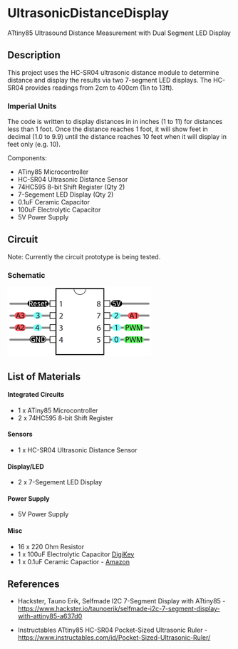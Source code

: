 # UltrasonicDistanceDisplay
ATtiny85 Ultrasound Distance Measurement with Dual Segment LED Display

## Description
This project uses the HC-SR04 ultrasonic distance module to determine distance and display the results via two 7-segment LED displays. The HC-SR04 provides readings from 2cm to 400cm (1in to 13ft).

### Imperial Units
The code is written to display distances in in inches (1 to 11) for distances less than 1 foot.  Once the distance reaches 1 foot, it will show feet in decimal (1.0 to 9.9) until the distance reaches 10 feet when it will display in feet only (e.g. 10). 

Components:
* ATiny85 Microcontroller
* HC-SR04 Ultrasonic Distance Sensor
* 74HC595 8-bit Shift Register (Qty 2)
* 7-Segement LED Display (Qty 2)
* 0.1uF Ceramic Capacitor
* 100uF Electrolytic Capacitor
* 5V Power Supply

## Circuit
Note: Currently the circuit prototype is being tested.

### Schematic
![Circuit Board](images/schematic.png)

## List of Materials
#### Integrated Circuits
* 1 x ATiny85 Microcontroller
* 2 x 74HC595 8-bit Shift Register
#### Sensors
* 1 x HC-SR04 Ultrasonic Distance Sensor
#### Display/LED
* 2 x 7-Segement LED Display
#### Power Supply
* 5V Power Supply
#### Misc
* 16 x 220 Ohm Resistor
* 1 x 100uF Electrolytic Capacitor [DigiKey](https://www.digikey.com/product-detail/en/panasonic-electronic-components/ECA-1CM101I/P10408TB-ND/268493)
* 1 x 0.1uF Ceramic Capactior - [Amazon](https://www.amazon.com/Almencla-100Pcs-Ceramic-Capacitor-Electronic/dp/B07LD9T497)


## References
* Hackster, Tauno Erik, Selfmade I2C 7-Segment Display with ATtiny85 - https://www.hackster.io/taunoerik/selfmade-i2c-7-segment-display-with-attiny85-a637d0

* Instructables ATtiny85 HC-SR04 Pocket-Sized Ultrasonic Ruler - 
https://www.instructables.com/id/Pocket-Sized-Ultrasonic-Ruler/

